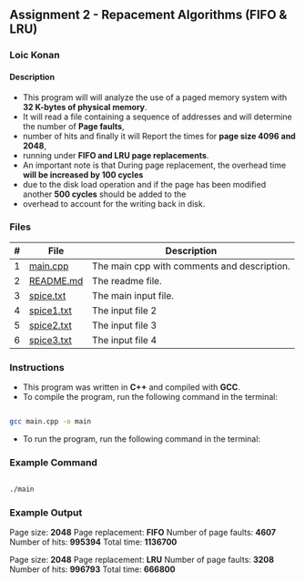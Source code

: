 ## Assignment 2 - Repacement Algorithms (FIFO & LRU)

### Loic Konan

#### Description

- This program will will analyze the use of a paged memory system with **32 K-bytes of physical memory**.
- It will read a file containing a sequence of addresses and will determine the number of **Page faults**,
- number of hits and finally it will Report the times for **page size 4096 and 2048**,
- running under **FIFO and LRU page replacements**.
- An important note is that During page replacement, the overhead time **will be increased by 100 cycles**
- due to the disk load operation and if the page has been modified another **500 cycles** should be added to the
- overhead to account for the writing back in disk.

### Files

|   #   | File                         | Description                                |
| :---: | ---------------------------- | ------------------------------------------ |
|   1   | [main.cpp](main.cpp)         | The main cpp with comments and description.|
|   2   | [README.md](README.md)       | The readme file.                           |
|   3   | [spice.txt](spice.txt)       | The main input file.                       |
|   4   | [spice1.txt](spice1.txt)     | The input file 2                           |
|   5   | [spice2.txt](spice2.txt)     | The input file 3                           |
|   6   | [spice3.txt](spice3.txt)     | The input file 4                           |

### Instructions

- This program was written in **C++** and compiled with **GCC**.
- To compile the program, run the following command in the terminal:

```bash

gcc main.cpp -o main

```

- To run the program, run the following command in the terminal:

### Example Command

```bash

./main

```

### Example Output

Page size: **2048**
Page replacement: **FIFO**
Number of page faults:  **4607**
Number of hits:  **995394**
Total time:  **1136700**

Page size: **2048**
Page replacement: **LRU**
Number of page faults:  **3208**
Number of hits:  **996793**
Total time:  **666800**
